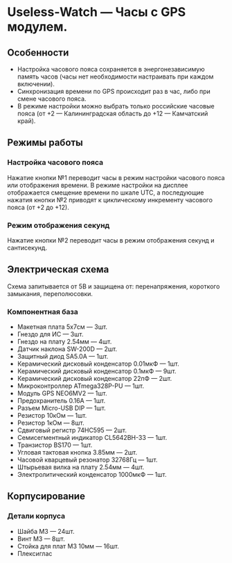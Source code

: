 # Useless-Watch — Часы c GPS модулем.

## Особенности

* Настройка часового пояса сохраняется в энергонезависимую память часов (часы нет необходимости настраивать при каждом включении).
* Синхронизация времени по GPS происходит раз в час, либо при смене часового пояса.
* В режиме настройки можно выбрать только российские часовые пояса (от +2 — Калининградская область до +12 — Камчатский край).

## Режимы работы

### Настройка часового пояса

Нажатие кнопки №1 переводит часы в режим настройки часового пояса или отображения времени. В режиме настройки на дисплее отображается смещение времени по шкале UTC, а последующие нажатия кнопки №2 приводят к циклическому инкременту часового пояса (от +2 до +12).

### Режим отображения секунд

Нажатие кнопки №2 переводит часы в режим отображения секунд и сантисекунд.

## Электрическая схема

Схема запитывается от 5В и защищена от: перенапряжения, короткого замыкания, переполюсовки.

### Компонентная база

* Макетная плата 5x7см — 3шт.
* Гнездо для ИС — 3шт.
* Гнездо на плату 2.54мм — 4шт.
* Датчик наклона SW-200D — 2шт.
* Защитный диод SA5.0A — 1шт.
* Керамический дисковый конденсатор 0.01мкФ — 1шт.
* Керамический дисковый конденсатор 0.1мкФ — 9шт.
* Керамический дисковый конденсатор 22пФ — 2шт.
* Микроконтроллер ATmega328P-PU — 1шт.
* Модуль GPS NEO6MV2 — 1шт.
* Предохранитель 0.16А — 1шт.
* Разъем Micro-USB DIP — 1шт.
* Резистор 10кОм — 1шт.
* Резистор 1кОм — 8шт.
* Сдвиговый регистр 74HC595 — 2шт.
* Семисегментный индикатор CL5642BH-33 — 1шт.
* Транзистор BS170 — 1шт.
* Угловая тактовая кнопка 3.85мм — 2шт.
* Часовой кварцевый резонатор 32768Гц — 1шт.
* Штырьевая вилка на плату 2.54мм — 4шт.
* Электролитический конденсатор 1000мкФ — 1шт.

## Корпусирование

### Детали корпуса

* Шайба М3 — 24шт.  
* Винт М3 — 8шт.  
* Cтойка для плат М3 10мм — 16шт.  
* Плексиглас  
